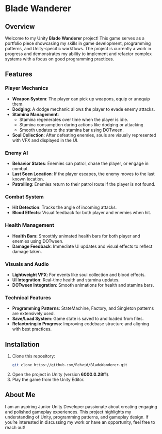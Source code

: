 ﻿
# Blade Wanderer

## Overview
Welcome to my Unity **Blade Wanderer** project! This game serves as a portfolio piece showcasing my skills in game development, programming patterns, and Unity-specific workflows. The project is currently a work in progress and demonstrates my ability to implement and refactor complex systems with a focus on good programming practices.

## Features

### Player Mechanics
- **Weapon System**: The player can pick up weapons, equip or unequip them.
- **Dodging**: A dodge mechanic allows the player to evade enemy attacks.
- **Stamina Management**:
    - Stamina regenerates over time when the player is idle.
    - Stamina consumption during actions like dodging or attacking.
    - Smooth updates to the stamina bar using DOTween.
- **Soul Collection**: After defeating enemies, souls are visually represented with VFX and displayed in the UI.

### Enemy AI
- **Behavior States**: Enemies can patrol, chase the player, or engage in combat.
- **Last Seen Location**: If the player escapes, the enemy moves to the last known location.
- **Patrolling**: Enemies return to their patrol route if the player is not found.

### Combat System
- **Hit Detection**: Tracks the angle of incoming attacks.
- **Blood Effects**: Visual feedback for both player and enemies when hit.

### Health Management
- **Health Bars**: Smoothly animated health bars for both player and enemies using DOTween.
- **Damage Feedback**: Immediate UI updates and visual effects to reflect damage taken.

### Visuals and Audio
- **Lightweight VFX**: For events like soul collection and blood effects.
- **UI Integration**: Real-time health and stamina updates.
- **DOTween Integration**: Smooth animations for health and stamina bars.

### Technical Features
- **Programming Patterns**: StateMachine, Factory, and Singleton patterns are extensively used.
- **Save/Load System**: Game state is saved to and loaded from files.
- **Refactoring in Progress**: Improving codebase structure and aligning with best practices.

## Installation
1. Clone this repository:
   ```bash
   git clone https://github.com/Rehvid/BladeWanderer.git
   ```
2. Open the project in Unity (version **6000.0.28f1**).
3. Play the game from the Unity Editor.

## About Me
I am an aspiring Junior Unity Developer passionate about creating engaging and polished gameplay experiences. This project highlights my understanding of Unity, programming patterns, and gameplay design. If you’re interested in discussing my work or have an opportunity, feel free to reach out!
